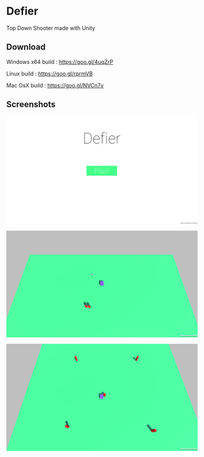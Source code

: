 # Defier
Top Down Shooter made with Unity

## Download 

Windows x64 build : https://goo.gl/4uqZrP

Linux build : https://goo.gl/rprmVB

Mac OsX build : https://goo.gl/NVCn7v

## Screenshots

![Alt text](https://github.com/kushsaini10/Defier/blob/kushsaini10-patch-1/defier1.PNG "Game Title")

![Alt text](https://github.com/kushsaini10/Defier/blob/kushsaini10-patch-1/defier2.PNG "Level l")

![Alt text](https://github.com/kushsaini10/Defier/blob/kushsaini10-patch-1/defier3.PNG "Level 5")
